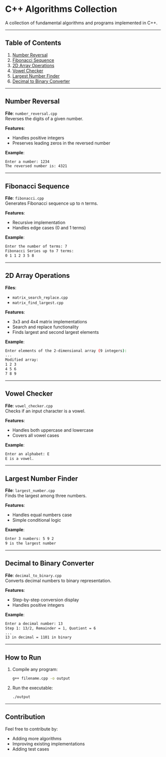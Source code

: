 # C++ Algorithms Collection

A collection of fundamental algorithms and programs implemented in C++.

---

## Table of Contents
1. [Number Reversal](#number-reversal)
2. [Fibonacci Sequence](#fibonacci-sequence)
3. [2D Array Operations](#2d-array-operations)
4. [Vowel Checker](#vowel-checker)
5. [Largest Number Finder](#largest-number-finder)
6. [Decimal to Binary Converter](#decimal-to-binary-converter)

---

## Number Reversal
**File**: `number_reversal.cpp`  
Reverses the digits of a given number.

**Features**:
- Handles positive integers
- Preserves leading zeros in the reversed number

**Example**:
```bash
Enter a number: 1234
The reversed number is: 4321
```

---

## Fibonacci Sequence
**File**: `fibonacci.cpp`  
Generates Fibonacci sequence up to n terms.

**Features**:
- Recursive implementation
- Handles edge cases (0 and 1 terms)

**Example**:
```bash
Enter the number of terms: 7
Fibonacci Series up to 7 terms:
0 1 1 2 3 5 8
```

---

## 2D Array Operations
**Files**:
- `matrix_search_replace.cpp`
- `matrix_find_largest.cpp`

**Features**:
- 3x3 and 4x4 matrix implementations
- Search and replace functionality
- Finds largest and second largest elements

**Example**:
```bash
Enter elements of the 2-dimensional array (9 integers):
...
Modified array:
1 2 3
4 5 6
7 8 9
```

---

## Vowel Checker
**File**: `vowel_checker.cpp`  
Checks if an input character is a vowel.

**Features**:
- Handles both uppercase and lowercase
- Covers all vowel cases

**Example**:
```bash
Enter an alphabet: E
E is a vowel.
```

---

## Largest Number Finder
**File**: `largest_number.cpp`  
Finds the largest among three numbers.

**Features**:
- Handles equal numbers case
- Simple conditional logic

**Example**:
```bash
Enter 3 numbers: 5 9 2
9 is the largest number
```

---

## Decimal to Binary Converter
**File**: `decimal_to_binary.cpp`  
Converts decimal numbers to binary representation.

**Features**:
- Step-by-step conversion display
- Handles positive integers

**Example**:

```bash
Enter a decimal number: 13
Step 1: 13/2, Remainder = 1, Quotient = 6
...
13 in decimal = 1101 in binary
```

---

## How to Run
1. Compile any program:
   ```bash
   g++ filename.cpp -o output
   ```
2. Run the executable:
   ```bash
   ./output
   ```

---

## Contribution
Feel free to contribute by:
- Adding more algorithms
- Improving existing implementations
- Adding test cases
